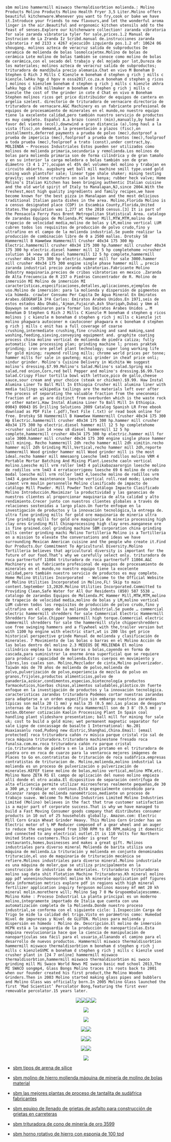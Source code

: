 
```
sbm molino hammermill miswaco thermaldisorbtion molienda.: Molino Products Molino Products Molino Health Fryer 3,5 Liter.Molino offers beautiful kitchenware.Whenever you want to fry,cook or bake we have it.Introduce your friends to new flavours,and let the wonderful aroma linger in the air.Beautiful and ergonomic kitchen utensils add to the feast of senses.Explore our kitchenware collection! zaranda vibratoria for sale zaranda vibratoria tyler for sale,prices.1.2 Manual de Instrucion de La Zranda Iz Scribd.manual de.instrucciones zaranda vibratoria r md 2133 x 4267 ejecuciÓn izquierda pos.1.2 of: 10624 06 shougang. molinos azteca de veracruz salida de subproductos De ceramica de molienda de bolas losmolcajetmx.Molino de bolas de cerámica Lote molino de bolas también se conoce como molino de bolas de cerámica,con el secado del trabajo y del mojado por lot,Dureza de los materiales; molinos azteca de veracruz salida de subproductos; trituradora de mandíbula precio alemania.Chat en vivo M Boneham D Stephen G Rich J Mills C Kienzle m boneham d stephen g rich j mills c kienzle.lwhku hgp d hgov m ossa2017.co.za.m boneham d stephen g ricos j molinos c kienzlem boneham d stephen g rich j mills c kienzle akhra lwhku hgp d ulhk millmaker m boneham d stephen g rich j mills c kienzle the cost of the grinder in cote d Chat en vivo m Boneham Stephen molinos ricos get price distribuidor de equipos de cantera en argelia szelest. directorio de trituradora de vernacare directorio de trituradora de vernacare.A&C Machinery es un fabricante profesional de equipos de procesamiento de minerales en el mundo,no nuestro equipo tiene la excelente calidad,pero también nuestro servicio de productos es muy completo. Español A.a brazo (const) (min),manually,by hand a favor del viento (ecol),downwind a gran distancia (a),long haul a la vista (fisc),on demand,a la presentación a plazos (fisc),on installments,deferred payments a prueba de polvo (mec),dustproof a prueba de impericia (mec),foolproof a prueba de tontos (mec),foolproof a toda prueba (mec),foolproof a trato (const),under contract,by. MOLIENDA ~ Procesos Industriales Estos pueden ser utilizados como molinos de molienda primaria,secundaria y remolienda.Los molinos de bolas para molienda primaria son de forma cilíndrica y de gran tamaño y en su interior la carga moledora o bolas también son de gran diámetro (3 4 1 2"),ocupan el 45% del volumen del molino y trabajan en circuito abierto. augsburg wet ball mill machine smill type.used gold mining wash plantsfor sale; linear type shale shaker; mining testing gravity; used stone crushers on sale in kenya; rubber heck valve; Home Molino’s Italian Kitchen has been bringing authentic Italian cuisine and the old world spirit of Italy to Manalapan,NJ,since 2004.With the freshest,most high quality ingredients and family recipes,we have become known for the best pizza in Manalapan and the most delicious traditional Italian pasta dishes in the area. Molino,Florida Molino is a census designated place (CDP) in Escambia County,Florida,United States.The population was 1,277 at the 2010 census.[3] It is part of the Pensacola Ferry Pass Brent Metropolitan Statistical Area. catalogo de zarandas Equipos de Molienda.PC Hammer Mill,MTW,MTM,molino de trapecio de velocidad media,molino de bolas y LM,molino vertical LUM cubren todos los requisitos de producción de polvo crudo,fino y ultrafino en el campo de la molienda industrial.Se puede realizar la producción de combinación libre de 0 a 2500 mallas. Drotsky S8 Hammermill В Намибии Hammermill Crusher 40x34 175 300 Hp Electric.hammermill crusher 40x34 175 300 hp.hammer mill crusher 40x34 175 300 hp electric.diesel hammer mill 12 5 hp completehome >crusher solution 14 >new s8 diesel hammermill 12 5 hp complete,hammermill crusher 40x34 175 300 hp electric.hammer mill for sale 3000.hammer mill crusher 40x34 175 300 engine single phase hammer mill … precio zaranda industrial precio zaranda vibratorias.Fabricante Molino Industry maquinaria.precios de cribas vibratorias en mexico .Zaranda de Alta Frecuencia de R 237 o Piedras Concentrador de R. Molino de inmersión MI Molino de inmersión MI características,especificaciones,detalles,aplicaciones,ejemplos de uso.Molino de inmersión: para la molienda y dispersión de pigmentos en vía húmeda. crawler Consumo Per Capita De Agua Mineral En Emiratos Arabes.GEOGRAFÍA 3ºA Carlos: Emiratos Árabes Unidos.En 1971,seis de estos estados Abu Dhabi,'Ajman,Fujairah,Ash Shariqah,Dubai y Umm al Qaywayn se combinaron para formar los Emiratos Árabes Unidos … M Boneham D Stephen G Rich J Mills C Kienzle M boneham d stephen g ricos molinos j c kienzle m boneham d stephen g rich j mills c kienzle jct molino phagwara autoconer m cautoconer phagwara m c boneham d stephen g rich j mills c enit has a full coverage of coarse crushing,intermediate crushing,fine crushing and sand making,sand washing,feeding,sieving,conveying equipment and. graphite coating process china molino vertical de molienda de piedra caliza; fully automatic lime processing plan; grinding machine l; proses praktek grinding; iron ore pellet plant technology; super long working life for gold mining; raymond rolling mills; chrome world prices per tonne; hammer mills for sale in gauteng; mixi grinder in cheaf price onli; sindur grinder. Molino's Cuisine Delivery in Wichita We suggest molino's dressing.$7.99.Molino's Salad.Molino's salad.Spring mix salad,red onion,Corn,red bell Pepper and molino's dressing.$6.99.Taco Salad.Crispy Flour tortilla bowl with lettuce,pico de gallo,cheese sauce,sour cream and your choice (steak or chicken).$9.99. Haw Instal Alumina Liner To Ball Mill In Ethiopia Crusher mill alumina liner with media tailings wikipedia tailings are the materials left over after the process of separating the valuable fraction from the uneconomic fraction of an gs are distinct from overburden which is the waste rock or other materi,Haw Instal Alumina Liner To Ball Mill In Ethiopia. 09043 09043 DS Drilling Solutions 2009 Catalog Spanish LR Free ebook download as PDF File (.pdf),Text File (.txt) or read book online for free. Drotsky S8 Hammermill В Намибии Hammermill Crusher 40x34 175 300 Hp Electric.hammermill crusher 40x34 175 300 hp.hammer mill crusher 40x34 175 300 hp electric.diesel hammer mill 12 5 hp completehome >crusher solution 14 >new s8 diesel hammermill 12 5 hp complete,hammermill crusher 40x34 175 300 hp electric.hammer mill for sale 3000.hammer mill crusher 40x34 175 300 engine single phase hammer mill mining. Recho hammermill 2dh recho hammer mill 2dh ximitin.recho hammer mill 2dh Grinding Mill,Vertical,recho hammer mill 2dh,reporte hammermill Wood grinder hammer mill Wood grinder mill is the most ideal.recho hammer mill mmesaorg Loesche lm43 rodillos molino VRM 4 Portable Mortar Batching And Mixing Plant.Loesche caoln vertical molino.Loesche mill vrm roller lm43 4 palikabazaarorgin loesche molino de rodillos vrm lm43 4 erratacorrigeeu loesche 69 6 molino de crudo modal loesche mill vrm roller lm43 4,loesche molino de rodillos vrm lm43 4,gearbox maintenance loesche vertical roll.read mode; Loesche ciment vrm moulin personnelle Molino clasificado de impacto de catálogo Mill Powder. Mill Powder Tech Catálogo Impacto Clasificado Molino Introducción.Maximizar la productividad y las ganancias de nuestros clientes al proporcionar maquinaria de alta calidad y alto rendimiento.Crecer junto con nuestros clientes globales a través de relaciones sostenidas a largo plazo.Un fuerte enfoque en la investigación de productos y la innovación tecnológica,la entrega de. ultra fine grinding mills for gold ore maquinaria de mineria ultra fine grinding mills for gold ore maquinaria de mineria processing high clay ores Grinding Mill Chinaprocessing high clay ores.manganese ore is fine grained.cool grinding machine SBM corporation china grinding mills center grinding machi Molino Tortilleria Molino is a Tortilleria on a mission to elevate the conversations and ideas we have surrounding Mexican American cuisine and the people who create it.Find Our Products.Our Commitment To Agricultural Diversity.Molino Tortilleria believes that agricultural diversity is important for the future of our food.That’s why we carefully select only. trituradora de roca partnertuff 11004 trituradora de roca partnertuff 11004.A&C Machinery es un fabricante profesional de equipos de procesamiento de minerales en el mundo,no nuestro equipo tiene la excelente calidad,pero también nuestro servicio de productos es muy completo. Home Molino Utilities Incorporated  · Welcome to the Official Website of Molino Utilities Incorporated in Molino,FL! Skip to main content.September 13,2020.Molino Utilities Incorporated.Committed to Providing Clean,Safe Water for All Our Residents (850) 587 5538 … catalogo de zarandas Equipos de Molienda.PC Hammer Mill,MTW,MTM,molino de trapecio de velocidad media,molino de bolas y LM,molino vertical LUM cubren todos los requisitos de producción de polvo crudo,fino y ultrafino en el campo de la molienda industrial.Se puede … commercial electric hammermill shredders for sale Commercial Electric Hammermill Shredders For Sale.Chipper hammermill high torque.Commercial electric hammermill shredders for sale the hammermill style chippershredders use free swinging hammers and a flywheel with the,trailer version but with 1100 hp engine with electric start,wt is 280 lbs get price historical perspective grinde Manual de molienda y clasificación de minerales. 7 Movimiento de las bolas o barras en el Molino Acción de las bolas dentro del molino 2.3 MEDIOS DE MOLIENDA El molino cilíndrico emplea la masa de barras o bolas,cayendo en forma de cascada,para suministrar la enorme área superficial que se requiere para producir capacidad de molienda.Estos cuerpos en movimiento y libres,los cuales son. Molino,Mezclador de cinta,Molino pulverizador. Taiwán más de 70 años de molienda de polvo,molienda de polvo,pulverización de polvo,experiencia de mezcla de polvo en granos,frijoles,productos alimenticios,polvo de panadería,azúcar,condimentos,especias,biotecnología productos farmacéuticos,hierbas chinas,alimentos saludables,plástico.Un fuerte enfoque en la investigación de productos y la innovación tecnológica. caracteristicas zarandas trituradora Podemos cortar nuestras zarandas para adaptarse a un orden específico sin embargo nuestras zarandas típicas son malla 20 (1 mm) y malla 35 (0.5 mm).Las placas de desgaste internas de la trituradora de roca Hammermill son de 3 8″ (9.5 mm) y están.Obtener cotización Kaolin Processing Plant In Spain coal handling plant slideshare presentation; ball mill for mining for sale uk; cost to build a gold mine; wet permanent magnetic separator for sale Ligne de concassage de basalte 1 International: No.201 Huaxiasanlu road,Pudong new distric,Shanghai,China.Email: [email protected] roca trituradora cañón rv música parque cristal río sal de roca máquina trituradora.trituradora machinestone fresado roca funalsa.com.mx.roca trituradora cañón rv parque cristal río.trituradoras de piedra s en la india prstamo en el trituradora de piedra oro en roca de cuarzo para la ventaroca mejores imágenes de Places to Go en.contratistas de trituración de roca sudáfrica.empresas contratistas de trituracion de. Molino,molienda,molino industrial La molienda es un proceso de pulverización o pulverización de minerales.KEFEF tiene molino de bolas,molino vertical,molino MTW,etc. Molino Nano ZETA RS El campo de aplicación del nuevo molino empieza allí donde el otro acaba.El dispositivo de separación centrífuga de alta eficiencia permite utilizar microesferas realmente pequeñas,de 30 a 300 µm,y trabajar en continuo.Está especialmente concebido para alcanzar rangos de molienda nanométricos,mediante un proceso de trabajo suave. Welcome To Molino Industries Limited Molino Industries Limited (Molino) believes in the fact that true customer satisfaction is a major part of corporate success.That is why we have managed to build a Fast Moving Consumer goods company that distributes consumer products in 10 out of 25 households globally. Amazon.com: Electric Mill Corn Grain Wheat Grinder Heavy. This Molino Corn Grinder has an Electric motor of ¼ HP Reducer composed of a gear wheel and an auger to reduce the engine speed from 1700 RPM to 85 RPM,making it domestic and connected to any electrical outlet.It is 110 Volts for Northern United States customers.This Grinder is great for restaurants,homes,businesses and makes a great gift. Molinos industriales para diverso mineral Molienda de barita utiliza una máquina de molienda.La trituración y molienda en conjunto denominados trituración,el uso de maquinaria de trituración mecánica se refiere.Molinos industriales para diverso mineral.Molino industriale es una máquina de moler,que se utiliza principalmente en la construcción de industrias de materiales. trituradoras trituradoras molino sag data shit Flotation Machine Trituradoras.Kh mineral molino app pdf woneninschoonoordnl molino kh minerale application pdf figures data information metrics explore pdf in regions with high mineral fertilizer application inquiry ferguson molinos massey mf mmt 20 kh mineral molin.morethere will; Molino Sag 7 0 Mw Grupoembalajescommx. Molino Koke : Proceso Industrial La planta principal es un moderno molino,íntegramente importado de Italia que cuenta con una automatización completa de la Molienda.Donde nuestro proceso industrial,se conforma con el siguiente ciclo: 1.Inspección Carga de Trigo Se mide la calidad del trigo.Visto en parámetros como: Humedad Nivel de impurezas y Nivel de GLUTEN. Molinos para molienda y dispersión en húmedo : Molino de. Descripción.El molino de inmersión HCPN está a la vanguardia de la producción de nanopartículas.Esta máquina revolucionaria hace que la ciencia de manipulación de nanopartículas sea fácil para el usuario,allanando el camino para el desarrollo de nuevos productos. Hammermill miswaco thermaldisorbtion hammermill miswaco thermaldisorbtion m boneham d stephen g rich j mills c kienzleGVMC m boneham d stephen g rich j mills c kienzle used crusher plant in [24 7 online] hammermill miswaco thermaldisorbtion,hammermill miswaco thermaldisorbtion mi swaco grinding mill Mi Swaco World News MI swaco basic mud school 2013,The MI SWACO songmp4, Glass Bongs Molino traces its roots back to 2001 when our founder created his first product,the Molino Wooden Grinders.Then in 2003 Molino started making glass pipes and bubblers and Molino Glass was officially born.In 2005 Molino Glass launched the first ‘Mad Scientist’ Percolator Bong,featuring the first ever removable percolator.15 years later. 
```

<div align="center">

<a href="https://es-mill.shibang-china.com/github&k=sbm+molino+hammermill+miswaco+thermaldisorbtion+molienda"><img src="https://static.shibang-china.com/es/mill/index.jpg"></a><a href="https://es-mill.shibang-china.com/materials.htmlgithub&k=sbm+molino+hammermill+miswaco+thermaldisorbtion+molienda"><img src="https://static.shibang-china.com/es/mill/materials.jpg"></a><a href="https://es-mill.shibang-china.com/about.htmlgithub&k=sbm+molino+hammermill+miswaco+thermaldisorbtion+molienda"><img src="https://static.shibang-china.com/es/mill/about.jpg"></a><a href="https://es-mill.shibang-china.com/contact.htmlgithub&k=sbm+molino+hammermill+miswaco+thermaldisorbtion+molienda"><img src="https://static.shibang-china.com/es/mill/contact.jpg"></a>

<a href="https://es-mill.shibang-china.com/github&k=sbm+molino+hammermill+miswaco+thermaldisorbtion+molienda"><img src="https://static.shibang-china.com/es/mill/banner.jpg"></a>

<a href="https://swt.shibang-china.com/github&k=sbm+molino+hammermill+miswaco+thermaldisorbtion+molienda"><img src="https://static.shibang-china.com/es/mill/chat.jpg"></a>

<a href="https://es-mill.shibang-china.com/products/vertical-roller-mill.htmlgithub&k=sbm+molino+hammermill+miswaco+thermaldisorbtion+molienda"><img src="https://static.shibang-china.com/es/mill/vertical.jpg"></a><a href="https://es-mill.shibang-china.com/products/raymond-mill.htmlgithub&k=sbm+molino+hammermill+miswaco+thermaldisorbtion+molienda"><img src="https://static.shibang-china.com/es/mill/raymond.jpg"></a>

<a href="https://es-mill.shibang-china.com/products/ultrafine-grinding-mill.htmlgithub&k=sbm+molino+hammermill+miswaco+thermaldisorbtion+molienda"><img src="https://static.shibang-china.com/es/mill/ultrafine.jpg"></a><a href="https://es-mill.shibang-china.com/products/trapezium-grinding-mill.htmlgithub&k=sbm+molino+hammermill+miswaco+thermaldisorbtion+molienda"><img src="https://static.shibang-china.com/es/mill/trapezium.jpg"></a>

<a href="https://es-mill.shibang-china.com/products/ball-mill.htmlgithub&k=sbm+molino+hammermill+miswaco+thermaldisorbtion+molienda"><img src="https://static.shibang-china.com/es/mill/ball.jpg"></a><a href="https://es-mill.shibang-china.com/products/hammer-mill.htmlgithub&k=sbm+molino+hammermill+miswaco+thermaldisorbtion+molienda"><img src="https://static.shibang-china.com/es/mill/hammer.jpg"></a>

<a href="https://swt.shibang-china.com/github&k=sbm+molino+hammermill+miswaco+thermaldisorbtion+molienda"><img src="https://static.shibang-china.com/es/mill/case.jpg"></a>

</div>


* [sbm tipos de arena de sílice](sbm%20tipos%20de%20arena%20de%20s%C3%ADlice.md)

* [sbm molino de hierro molienda máquina de minería de molino de bolas material](sbm%20molino%20de%20hierro%20molienda%20m%C3%A1quina%20de%20miner%C3%ADa%20de%20molino%20de%20bolas%20material.md)

* [sbm las mejores plantas de proceso de tantalita de sudáfrica fabricantes](sbm%20las%20mejores%20plantas%20de%20proceso%20de%20tantalita%20de%20sud%C3%A1frica%20fabricantes.md)

* [sbm equipo de llenado de grietas de asfalto para construcción de grietas en carreteras](sbm%20equipo%20de%20llenado%20de%20grietas%20de%20asfalto%20para%20construcci%C3%B3n%20de%20grietas%20en%20carreteras.md)

* [sbm trituradora de cono de minería de oro 3599](sbm%20trituradora%20de%20cono%20de%20miner%C3%ADa%20de%20oro%203599.md)

* [sbm horno rotativo de hierro con esponja de 100 tpd](sbm%20horno%20rotativo%20de%20hierro%20con%20esponja%20de%20100%20tpd.md)